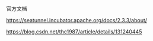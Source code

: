 
官方文档

https://seatunnel.incubator.apache.org/docs/2.3.3/about/

https://blog.csdn.net/thc1987/article/details/131240445